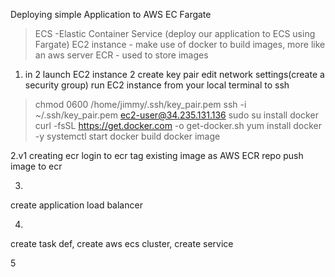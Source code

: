 Deploying simple Application to AWS EC Fargate
>ECS -Elastic Container Service (deploy our application to ECS using Fargate)
>EC2 instance - make use of docker to build images, more like an aws server
>ECR - used to store images

1. in 2
launch EC2 instance 2
 create key pair
 edit network settings(create a security group)
 run EC2 instance from your local terminal
 to ssh 
 >chmod 0600 /home/jimmy/.ssh/key_pair.pem
 >ssh -i ~/.ssh/key_pair.pem ec2-user@34.235.131.136
 >sudo su
install docker
 curl -fsSL https://get.docker.com -o get-docker.sh
 >yum install docker -y
 >systemctl start docker
build docker image

2.v1
creating ecr
login to ecr
tag existing image as AWS ECR repo
push image to ecr

3.
create application load balancer

4.
create task def, create aws ecs cluster, create service

5